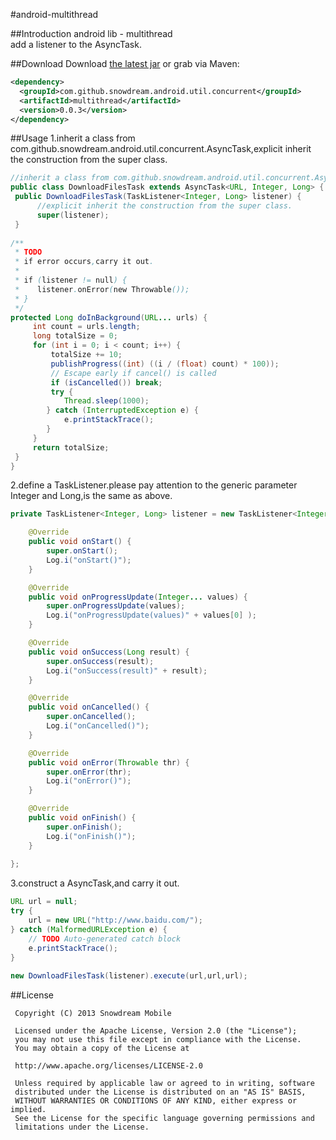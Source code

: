 #android-multithread

##Introduction
android lib - multithread    
add a listener to the AsyncTask.

##Download
Download [the latest jar][1] or grab via Maven:

```xml
<dependency>
  <groupId>com.github.snowdream.android.util.concurrent</groupId>
  <artifactId>multithread</artifactId>
  <version>0.0.3</version>
</dependency>
```

##Usage
1.inherit a class from com.github.snowdream.android.util.concurrent.AsyncTask,explicit inherit the construction from the super class.

```java
//inherit a class from com.github.snowdream.android.util.concurrent.AsyncTask
public class DownloadFilesTask extends AsyncTask<URL, Integer, Long> {
 public DownloadFilesTask(TaskListener<Integer, Long> listener) {
      //explicit inherit the construction from the super class.
      super(listener);
 }
       
/**
 * TODO 
 * if error occurs,carry it out.
 * 
 * if (listener != null) {
 *    listener.onError(new Throwable());
 * }
 */
protected Long doInBackground(URL... urls) {
     int count = urls.length;
     long totalSize = 0;
     for (int i = 0; i < count; i++) {
         totalSize += 10;
         publishProgress((int) ((i / (float) count) * 100));
         // Escape early if cancel() is called
         if (isCancelled()) break;
         try {
            Thread.sleep(1000);
        } catch (InterruptedException e) {
            e.printStackTrace();
        }
     }
     return totalSize;
 }
}
```

2.define a TaskListener.please pay attention to the generic parameter Integer and Long,is the same as above.
```java
private TaskListener<Integer, Long> listener = new TaskListener<Integer, Long>(){

    @Override
    public void onStart() {
        super.onStart();
        Log.i("onStart()");
    }

    @Override
    public void onProgressUpdate(Integer... values) {
        super.onProgressUpdate(values);
        Log.i("onProgressUpdate(values)" + values[0] );
    }

    @Override
    public void onSuccess(Long result) {
        super.onSuccess(result);
        Log.i("onSuccess(result)" + result);
    }

    @Override
    public void onCancelled() {
        super.onCancelled();
        Log.i("onCancelled()");
    }

    @Override
    public void onError(Throwable thr) {
        super.onError(thr);
        Log.i("onError()");
    }

    @Override
    public void onFinish() {
        super.onFinish();
        Log.i("onFinish()");
    }
	    
};
```

3.construct a AsyncTask,and carry it out.   
```java
URL url = null;
try {
    url = new URL("http://www.baidu.com/");
} catch (MalformedURLException e) {
    // TODO Auto-generated catch block
    e.printStackTrace();
}
        
new DownloadFilesTask(listener).execute(url,url,url);
```

##License
```
 Copyright (C) 2013 Snowdream Mobile
  
 Licensed under the Apache License, Version 2.0 (the "License");
 you may not use this file except in compliance with the License.
 You may obtain a copy of the License at
  
 http://www.apache.org/licenses/LICENSE-2.0
  
 Unless required by applicable law or agreed to in writing, software
 distributed under the License is distributed on an "AS IS" BASIS,
 WITHOUT WARRANTIES OR CONDITIONS OF ANY KIND, either express or implied.
 See the License for the specific language governing permissions and
 limitations under the License.
```

[1]:https://oss.sonatype.org/content/groups/public/com/github/snowdream/android/util/concurrent/multithread/0.0.3/multithread-0.0.3.jar